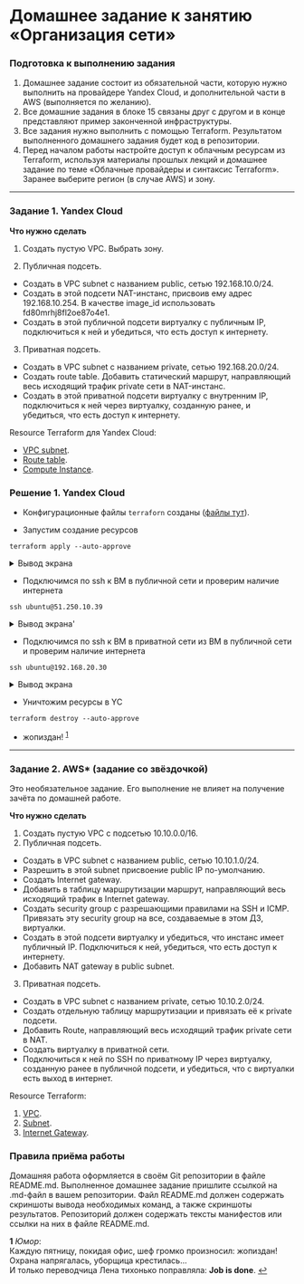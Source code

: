 # Домашнее задание к занятию «Организация сети»

### Подготовка к выполнению задания

1. Домашнее задание состоит из обязательной части, которую нужно выполнить на провайдере Yandex Cloud, и дополнительной части в AWS (выполняется по желанию). 
2. Все домашние задания в блоке 15 связаны друг с другом и в конце представляют пример законченной инфраструктуры.  
3. Все задания нужно выполнить с помощью Terraform. Результатом выполненного домашнего задания будет код в репозитории. 
4. Перед началом работы настройте доступ к облачным ресурсам из Terraform, используя материалы прошлых лекций и домашнее задание по теме «Облачные провайдеры и синтаксис Terraform». Заранее выберите регион (в случае AWS) и зону.

---
### Задание 1. Yandex Cloud 

**Что нужно сделать**

1. Создать пустую VPC. Выбрать зону.

2. Публичная подсеть.

* Создать в VPC subnet с названием public, сетью 192.168.10.0/24.
* Создать в этой подсети NAT-инстанс, присвоив ему адрес 192.168.10.254. В качестве image_id использовать fd80mrhj8fl2oe87o4e1.
* Создать в этой публичной подсети виртуалку с публичным IP, подключиться к ней и убедиться, что есть доступ к интернету.

3. Приватная подсеть.

* Создать в VPC subnet с названием private, сетью 192.168.20.0/24.
* Создать route table. Добавить статический маршрут, направляющий весь исходящий трафик private сети в NAT-инстанс.
* Создать в этой приватной подсети виртуалку с внутренним IP, подключиться к ней через виртуалку, созданную ранее, и убедиться, что есть доступ к интернету.

Resource Terraform для Yandex Cloud:

* [VPC subnet](https://registry.terraform.io/providers/yandex-cloud/yandex/latest/docs/resources/vpc_subnet).
* [Route table](https://registry.terraform.io/providers/yandex-cloud/yandex/latest/docs/resources/vpc_route_table).
* [Compute Instance](https://registry.terraform.io/providers/yandex-cloud/yandex/latest/docs/resources/compute_instance).

### Решение 1. Yandex Cloud

* Конфигурационные файлы `terraforn` созданы ([файлы тут](./terraform_config/)).

* Запустим создание ресурсов

```shell
terraform apply --auto-approve
```

<details>
    <summary>Вывод экрана</summary>

```shell
texdata.yandex_compute_image.ubuntu: Reading...
data.yandex_compute_image.ubuntu: Read complete after 1s [id=fd8o6khjbdv3f1suqf69]

Terraform used the selected providers to generate the following execution plan. Resource actions are indicated with the following symbols:
  + create

Terraform will perform the following actions:

  # yandex_compute_instance.private-host will be created
  + resource "yandex_compute_instance" "private-host" {
      + created_at                = (known after apply)
      + folder_id                 = (known after apply)
      + fqdn                      = (known after apply)
      + gpu_cluster_id            = (known after apply)
      + hostname                  = (known after apply)
      + id                        = (known after apply)
      + metadata                  = {
          + "ssh-keys" = <<-EOT
                ubuntu:ssh-rsa ******
            EOT
        }
      + name                      = "private-host"
      + network_acceleration_type = "standard"
      + platform_id               = "standard-v1"
      + service_account_id        = (known after apply)
      + status                    = (known after apply)
      + zone                      = "ru-central1-a"

      + boot_disk {
          + auto_delete = true
          + device_name = (known after apply)
          + disk_id     = (known after apply)
          + mode        = (known after apply)

          + initialize_params {
              + block_size  = (known after apply)
              + description = (known after apply)
              + image_id    = "fd8o6khjbdv3f1suqf69"
              + name        = "root-private-host"
              + size        = 20
              + snapshot_id = (known after apply)
              + type        = "network-nvme"
            }
        }

      + network_interface {
          + index              = (known after apply)
          + ip_address         = (known after apply)
          + ipv4               = true
          + ipv6               = (known after apply)
          + ipv6_address       = (known after apply)
          + mac_address        = (known after apply)
          + nat                = false
          + nat_ip_address     = (known after apply)
          + nat_ip_version     = (known after apply)
          + security_group_ids = (known after apply)
          + subnet_id          = (known after apply)
        }

      + resources {
          + core_fraction = 100
          + cores         = 2
          + memory        = 4
        }

      + scheduling_policy {
          + preemptible = true
        }
    }

  # yandex_compute_instance.public-host will be created
  + resource "yandex_compute_instance" "public-host" {
      + created_at                = (known after apply)
      + folder_id                 = (known after apply)
      + fqdn                      = (known after apply)
      + gpu_cluster_id            = (known after apply)
      + hostname                  = (known after apply)
      + id                        = (known after apply)
      + metadata                  = {
          + "ssh-keys" = <<-EOT
                ubuntu:ssh-rsa ******
            EOT
        }
      + name                      = "public-host"
      + network_acceleration_type = "standard"
      + platform_id               = "standard-v1"
      + service_account_id        = (known after apply)
      + status                    = (known after apply)
      + zone                      = "ru-central1-a"

      + boot_disk {
          + auto_delete = true
          + device_name = (known after apply)
          + disk_id     = (known after apply)
          + mode        = (known after apply)

          + initialize_params {
              + block_size  = (known after apply)
              + description = (known after apply)
              + image_id    = "fd8o6khjbdv3f1suqf69"
              + name        = "root-public-host"
              + size        = 20
              + snapshot_id = (known after apply)
              + type        = "network-nvme"
            }
        }

      + network_interface {
          + index              = (known after apply)
          + ip_address         = (known after apply)
          + ipv4               = true
          + ipv6               = (known after apply)
          + ipv6_address       = (known after apply)
          + mac_address        = (known after apply)
          + nat                = true
          + nat_ip_address     = (known after apply)
          + nat_ip_version     = (known after apply)
          + security_group_ids = (known after apply)
          + subnet_id          = (known after apply)
        }

      + resources {
          + core_fraction = 100
          + cores         = 2
          + memory        = 4
        }

      + scheduling_policy {
          + preemptible = true
        }
    }

  # yandex_compute_instance.public-nat will be created
  + resource "yandex_compute_instance" "public-nat" {
      + created_at                = (known after apply)
      + folder_id                 = (known after apply)
      + fqdn                      = (known after apply)
      + gpu_cluster_id            = (known after apply)
      + hostname                  = (known after apply)
      + id                        = (known after apply)
      + metadata                  = {
          + "ssh-keys" = <<-EOT
                ubuntu:ssh-rsa ******
            EOT
        }
      + name                      = "public-nat"
      + network_acceleration_type = "standard"
      + platform_id               = "standard-v1"
      + service_account_id        = (known after apply)
      + status                    = (known after apply)
      + zone                      = "ru-central1-a"

      + boot_disk {
          + auto_delete = true
          + device_name = (known after apply)
          + disk_id     = (known after apply)
          + mode        = (known after apply)

          + initialize_params {
              + block_size  = (known after apply)
              + description = (known after apply)
              + image_id    = "fd80mrhj8fl2oe87o4e1"
              + name        = (known after apply)
              + size        = (known after apply)
              + snapshot_id = (known after apply)
              + type        = "network-hdd"
            }
        }

      + network_interface {
          + index              = (known after apply)
          + ip_address         = "192.168.10.254"
          + ipv4               = true
          + ipv6               = (known after apply)
          + ipv6_address       = (known after apply)
          + mac_address        = (known after apply)
          + nat                = true
          + nat_ip_address     = (known after apply)
          + nat_ip_version     = (known after apply)
          + security_group_ids = (known after apply)
          + subnet_id          = (known after apply)
        }

      + resources {
          + core_fraction = 100
          + cores         = 2
          + memory        = 4
        }

      + scheduling_policy {
          + preemptible = true
        }
    }

  # yandex_vpc_network.default will be created
  + resource "yandex_vpc_network" "default" {
      + created_at                = (known after apply)
      + default_security_group_id = (known after apply)
      + folder_id                 = (known after apply)
      + id                        = (known after apply)
      + labels                    = (known after apply)
      + name                      = "net"
      + subnet_ids                = (known after apply)
    }

  # yandex_vpc_route_table.private-route-table will be created
  + resource "yandex_vpc_route_table" "private-route-table" {
      + created_at = (known after apply)
      + folder_id  = (known after apply)
      + id         = (known after apply)
      + labels     = (known after apply)
      + network_id = (known after apply)

      + static_route {
          + destination_prefix = "0.0.0.0/0"
          + next_hop_address   = "192.168.10.254"
        }
    }

  # yandex_vpc_subnet.private will be created
  + resource "yandex_vpc_subnet" "private" {
      + created_at     = (known after apply)
      + folder_id      = (known after apply)
      + id             = (known after apply)
      + labels         = (known after apply)
      + name           = "private_subnet"
      + network_id     = (known after apply)
      + route_table_id = (known after apply)
      + v4_cidr_blocks = [
          + "192.168.20.0/24",
        ]
      + v6_cidr_blocks = (known after apply)
      + zone           = "ru-central1-a"
    }

  # yandex_vpc_subnet.public will be created
  + resource "yandex_vpc_subnet" "public" {
      + created_at     = (known after apply)
      + folder_id      = (known after apply)
      + id             = (known after apply)
      + labels         = (known after apply)
      + name           = "public_subnet"
      + network_id     = (known after apply)
      + v4_cidr_blocks = [
          + "192.168.10.0/24",
        ]
      + v6_cidr_blocks = (known after apply)
      + zone           = "ru-central1-a"
    }

Plan: 7 to add, 0 to change, 0 to destroy.

Changes to Outputs:
  + external_ip_address_private-host = (known after apply)
  + external_ip_address_public-host  = (known after apply)
  + external_ip_address_public-nat   = (known after apply)
  + internal_ip_address_private-host = (known after apply)
  + internal_ip_address_public-host  = (known after apply)
  + internal_ip_address_public-nat   = "192.168.10.254"
yandex_vpc_network.default: Creating...
yandex_vpc_network.default: Creation complete after 2s [id=enprasn52j9c505mlqlf]
yandex_vpc_subnet.public: Creating...
yandex_vpc_route_table.private-route-table: Creating...
yandex_vpc_subnet.public: Creation complete after 1s [id=e9bb7ea8t0ihdnctleja]
yandex_compute_instance.public-host: Creating...
yandex_compute_instance.public-nat: Creating...
yandex_vpc_route_table.private-route-table: Creation complete after 2s [id=enph8b6ibark1tjtl4re]
yandex_vpc_subnet.private: Creating...
yandex_vpc_subnet.private: Creation complete after 1s [id=e9bnifb42luvbaq07hru]
yandex_compute_instance.private-host: Creating...
yandex_compute_instance.public-host: Still creating... [10s elapsed]
yandex_compute_instance.public-nat: Still creating... [10s elapsed]
yandex_compute_instance.private-host: Still creating... [10s elapsed]
yandex_compute_instance.public-nat: Still creating... [20s elapsed]
yandex_compute_instance.public-host: Still creating... [20s elapsed]
yandex_compute_instance.private-host: Still creating... [20s elapsed]
yandex_compute_instance.public-host: Still creating... [30s elapsed]
yandex_compute_instance.public-nat: Still creating... [30s elapsed]
yandex_compute_instance.private-host: Still creating... [30s elapsed]
yandex_compute_instance.public-nat: Still creating... [40s elapsed]
yandex_compute_instance.public-host: Still creating... [40s elapsed]
yandex_compute_instance.private-host: Still creating... [40s elapsed]
yandex_compute_instance.public-host: Still creating... [50s elapsed]
yandex_compute_instance.public-nat: Still creating... [50s elapsed]
yandex_compute_instance.private-host: Still creating... [50s elapsed]
yandex_compute_instance.public-nat: Still creating... [1m0s elapsed]
yandex_compute_instance.public-host: Still creating... [1m0s elapsed]
yandex_compute_instance.private-host: Still creating... [1m0s elapsed]
yandex_compute_instance.public-host: Still creating... [1m10s elapsed]
yandex_compute_instance.public-nat: Still creating... [1m10s elapsed]
yandex_compute_instance.private-host: Still creating... [1m10s elapsed]
yandex_compute_instance.public-host: Creation complete after 1m13s [id=fhmt9mum201j4leegii6]
yandex_compute_instance.private-host: Creation complete after 1m11s [id=fhm34d4c1q23qugo7ssj]
yandex_compute_instance.public-nat: Creation complete after 1m15s [id=fhmn7b4a5hjhadn0rhgf]

Apply complete! Resources: 7 added, 0 changed, 0 destroyed.

Outputs:

external_ip_address_private-host = ""
external_ip_address_public-host = "51.250.10.39"
external_ip_address_public-nat = "51.250.1.171"
internal_ip_address_private-host = "192.168.20.30"
internal_ip_address_public-host = "192.168.10.16"
internal_ip_address_public-nat = "192.168.10.254"
```

</details>
  

* Подключимся по ssh к ВМ в публичной сети и проверим наличие интернета

```shell
ssh ubuntu@51.250.10.39
```

<details>
    <summary>Вывод экрана'</summary>

```shell
The authenticity of host '51.250.10.39 (51.250.10.39)' can't be established.
ECDSA key fingerprint is SHA256:UMpwDgC/mL7Yvx0qJRYuDYL4tSi3yQuuxbSYU/RVAt4.
Are you sure you want to continue connecting (yes/no)? yes
Warning: Permanently added '51.250.10.39' (ECDSA) to the list of known hosts.
Welcome to Ubuntu 20.04.6 LTS (GNU/Linux 5.4.0-163-generic x86_64)

 * Documentation:  https://help.ubuntu.com
 * Management:     https://landscape.canonical.com
 * Support:        https://ubuntu.com/advantage

The programs included with the Ubuntu system are free software;
the exact distribution terms for each program are described in the
individual files in /usr/share/doc/*/copyright.

Ubuntu comes with ABSOLUTELY NO WARRANTY, to the extent permitted by
applicable law.

To run a command as administrator (user "root"), use "sudo <command>".
See "man sudo_root" for details.

ubuntu@fhmt9mum201j4leegii6:~$ ping ya.ru
PING ya.ru (77.88.55.242) 56(84) bytes of data.
64 bytes from ya.ru (77.88.55.242): icmp_seq=1 ttl=56 time=4.17 ms
64 bytes from ya.ru (77.88.55.242): icmp_seq=2 ttl=56 time=3.48 ms
64 bytes from ya.ru (77.88.55.242): icmp_seq=3 ttl=56 time=3.56 ms
64 bytes from ya.ru (77.88.55.242): icmp_seq=4 ttl=56 time=3.54 ms
^C
--- ya.ru ping statistics ---
4 packets transmitted, 4 received, 0% packet loss, time 3005ms
rtt min/avg/max/mdev = 3.482/3.688/4.172/0.280 ms
```

</details>

* Подключимся по ssh к ВМ в приватной сети из ВМ в публичной сети и проверим наличие интернета

```shell
ssh ubuntu@192.168.20.30
```

<details>
    <summary>Вывод экрана</summary>

```shell
The authenticity of host '192.168.20.30 (192.168.20.30)' can't be established.
ECDSA key fingerprint is SHA256:qJvDJiewte88Ffo575Z0AEglkbuhp09+BcR0w3NAbVU.
Are you sure you want to continue connecting (yes/no/[fingerprint])? yes
Warning: Permanently added '192.168.20.30' (ECDSA) to the list of known hosts.
Welcome to Ubuntu 20.04.6 LTS (GNU/Linux 5.4.0-163-generic x86_64)

 * Documentation:  https://help.ubuntu.com
 * Management:     https://landscape.canonical.com
 * Support:        https://ubuntu.com/advantage

The programs included with the Ubuntu system are free software;
the exact distribution terms for each program are described in the
individual files in /usr/share/doc/*/copyright.

Ubuntu comes with ABSOLUTELY NO WARRANTY, to the extent permitted by
applicable law.

To run a command as administrator (user "root"), use "sudo <command>".
See "man sudo_root" for details.

ubuntu@fhm34d4c1q23qugo7ssj:~$ ping ya.ru
PING ya.ru (77.88.55.242) 56(84) bytes of data.
64 bytes from ya.ru (77.88.55.242): icmp_seq=1 ttl=52 time=5.79 ms
64 bytes from ya.ru (77.88.55.242): icmp_seq=2 ttl=52 time=4.07 ms
64 bytes from ya.ru (77.88.55.242): icmp_seq=3 ttl=52 time=4.13 ms
64 bytes from ya.ru (77.88.55.242): icmp_seq=4 ttl=52 time=3.97 ms
^C
--- ya.ru ping statistics ---
4 packets transmitted, 4 received, 0% packet loss, time 3004ms
rtt min/avg/max/mdev = 3.972/4.489/5.790/0.752 ms
```  

</details>

* Уничтожим ресурсы в YC

```shell
terraform destroy --auto-approve
```

* жопиздан! <sup id="a1">[1](#f1)</sup>

---
### Задание 2. AWS* (задание со звёздочкой)

Это необязательное задание. Его выполнение не влияет на получение зачёта по домашней работе.

**Что нужно сделать**

1. Создать пустую VPC с подсетью 10.10.0.0/16.
2. Публичная подсеть.

 - Создать в VPC subnet с названием public, сетью 10.10.1.0/24.
 - Разрешить в этой subnet присвоение public IP по-умолчанию.
 - Создать Internet gateway.
 - Добавить в таблицу маршрутизации маршрут, направляющий весь исходящий трафик в Internet gateway.
 - Создать security group с разрешающими правилами на SSH и ICMP. Привязать эту security group на все, создаваемые в этом ДЗ, виртуалки.
 - Создать в этой подсети виртуалку и убедиться, что инстанс имеет публичный IP. Подключиться к ней, убедиться, что есть доступ к интернету.
 - Добавить NAT gateway в public subnet.
3. Приватная подсеть.
 - Создать в VPC subnet с названием private, сетью 10.10.2.0/24.
 - Создать отдельную таблицу маршрутизации и привязать её к private подсети.
 - Добавить Route, направляющий весь исходящий трафик private сети в NAT.
 - Создать виртуалку в приватной сети.
 - Подключиться к ней по SSH по приватному IP через виртуалку, созданную ранее в публичной подсети, и убедиться, что с виртуалки есть выход в интернет.

Resource Terraform:

1. [VPC](https://registry.terraform.io/providers/hashicorp/aws/latest/docs/resources/vpc).
1. [Subnet](https://registry.terraform.io/providers/hashicorp/aws/latest/docs/resources/subnet).
1. [Internet Gateway](https://registry.terraform.io/providers/hashicorp/aws/latest/docs/resources/internet_gateway).

### Правила приёма работы

Домашняя работа оформляется в своём Git репозитории в файле README.md. Выполненное домашнее задание пришлите ссылкой на .md-файл в вашем репозитории.
Файл README.md должен содержать скриншоты вывода необходимых команд, а также скриншоты результатов.
Репозиторий должен содержать тексты манифестов или ссылки на них в файле README.md.

<b id="f1">1</b> *Юмор*:  
Каждую пятницу, покидая офис, шеф громко произносил: жопиздан!  
Охрана напрягалась, уборщица крестилась...  
И только переводчица Лена тихонько поправляла: **Job is done**. [↩](#a1)